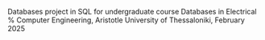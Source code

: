 Databases project in SQL for undergraduate course Databases in Electrical % Computer Engineering, Aristotle University of Thessaloniki, February 2025
